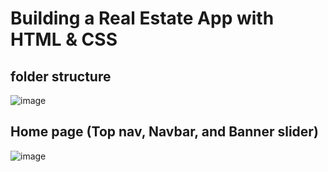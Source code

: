 # Building a Real Estate App with HTML & CSS

## folder structure
![image](https://github.com/user-attachments/assets/b07fde41-246f-409c-8f27-7f1ebf64051a)

## Home page (Top nav, Navbar, and Banner slider)
![image](https://github.com/user-attachments/assets/43233af0-2442-462d-8c73-5f037375053e)

